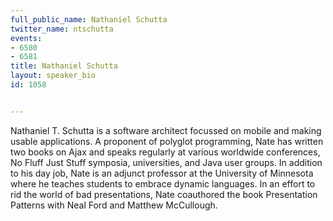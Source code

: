 ---
full_public_name: Nathaniel Schutta
twitter_name: ntschutta
events:
- 6580
- 6581
title: Nathaniel Schutta
layout: speaker_bio
id: 1058

---
Nathaniel T. Schutta is a software architect focussed on mobile and making usable applications. A proponent of polyglot programming, Nate has written two books on Ajax and speaks regularly at various worldwide conferences, No Fluff Just Stuff symposia, universities, and Java user groups. In addition to his day job, Nate is an adjunct professor at the University of Minnesota where he teaches students to embrace dynamic languages. In an effort to rid the world of bad presentations, Nate coauthored the book Presentation Patterns with Neal Ford and Matthew McCullough.